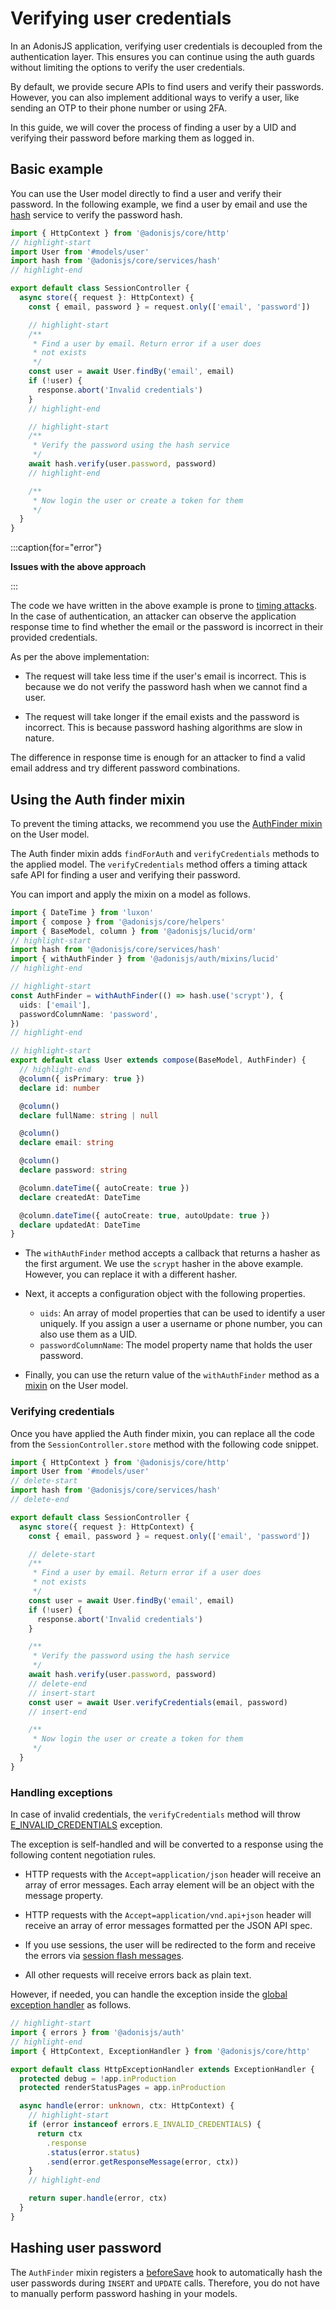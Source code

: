 # Verifying user credentials

In an AdonisJS application, verifying user credentials is decoupled from the authentication layer. This ensures you can continue using the auth guards without limiting the options to verify the user credentials.

By default, we provide secure APIs to find users and verify their passwords. However, you can also implement additional ways to verify a user, like sending an OTP to their phone number or using 2FA.

In this guide, we will cover the process of finding a user by a UID and verifying their password before marking them as logged in.

## Basic example
You can use the User model directly to find a user and verify their password. In the following example, we find a user by email and use the [hash](../security/hashing) service to verify the password hash.

```ts
import { HttpContext } from '@adonisjs/core/http'
// highlight-start
import User from '#models/user'
import hash from '@adonisjs/core/services/hash'
// highlight-end

export default class SessionController {
  async store({ request }: HttpContext) {
    const { email, password } = request.only(['email', 'password'])

    // highlight-start
    /**
     * Find a user by email. Return error if a user does
     * not exists
     */ 
    const user = await User.findBy('email', email)
    if (!user) {
      response.abort('Invalid credentials')
    }
    // highlight-end

    // highlight-start
    /**
     * Verify the password using the hash service
     */
    await hash.verify(user.password, password)
    // highlight-end

    /**
     * Now login the user or create a token for them
     */
  }
}
```

:::caption{for="error"}

**Issues with the above approach**

:::

<div class="card">

The code we have written in the above example is prone to [timing attacks](https://en.wikipedia.org/wiki/Timing_attack). In the case of authentication, an attacker can observe the application response time to find whether the email or the password is incorrect in their provided credentials.

As per the above implementation:

- The request will take less time if the user's email is incorrect. This is because we do not verify the password hash when we cannot find a user.

- The request will take longer if the email exists and the password is incorrect. This is because password hashing algorithms are slow in nature.

The difference in response time is enough for an attacker to find a valid email address and try different password combinations.

</div>

## Using the Auth finder mixin
To prevent the timing attacks, we recommend you use the [AuthFinder mixin](https://github.com/adonisjs/auth/blob/main/src/mixins/lucid.ts) on the User model.

The Auth finder mixin adds `findForAuth` and `verifyCredentials` methods to the applied model. The `verifyCredentials` method offers a timing attack safe API for finding a user and verifying their password.

You can import and apply the mixin on a model as follows.

```ts
import { DateTime } from 'luxon'
import { compose } from '@adonisjs/core/helpers'
import { BaseModel, column } from '@adonisjs/lucid/orm'
// highlight-start
import hash from '@adonisjs/core/services/hash'
import { withAuthFinder } from '@adonisjs/auth/mixins/lucid'
// highlight-end

// highlight-start
const AuthFinder = withAuthFinder(() => hash.use('scrypt'), {
  uids: ['email'],
  passwordColumnName: 'password',
})
// highlight-end

// highlight-start
export default class User extends compose(BaseModel, AuthFinder) {
  // highlight-end
  @column({ isPrimary: true })
  declare id: number

  @column()
  declare fullName: string | null

  @column()
  declare email: string

  @column()
  declare password: string

  @column.dateTime({ autoCreate: true })
  declare createdAt: DateTime

  @column.dateTime({ autoCreate: true, autoUpdate: true })
  declare updatedAt: DateTime
}
```

- The `withAuthFinder` method accepts a callback that returns a hasher as the first argument. We use the `scrypt` hasher in the above example. However, you can replace it with a different hasher.

- Next, it accepts a configuration object with the following properties.
  - `uids`: An array of model properties that can be used to identify a user uniquely. If you assign a user a username or phone number, you can also use them as a UID.
  - `passwordColumnName`: The model property name that holds the user password.

- Finally, you can use the return value of the `withAuthFinder` method as a [mixin](../api-references/helpers.md#compose) on the User model.

### Verifying credentials
Once you have applied the Auth finder mixin, you can replace all the code from the `SessionController.store` method with the following code snippet.

```ts
import { HttpContext } from '@adonisjs/core/http'
import User from '#models/user'
// delete-start
import hash from '@adonisjs/core/services/hash'
// delete-end

export default class SessionController {
  async store({ request }: HttpContext) {
    const { email, password } = request.only(['email', 'password'])

    // delete-start
    /**
     * Find a user by email. Return error if a user does
     * not exists
     */ 
    const user = await User.findBy('email', email)
    if (!user) {
      response.abort('Invalid credentials')
    }

    /**
     * Verify the password using the hash service
     */
    await hash.verify(user.password, password)
    // delete-end
    // insert-start
    const user = await User.verifyCredentials(email, password)
    // insert-end

    /**
     * Now login the user or create a token for them
     */
  }
}
```

### Handling exceptions
In case of invalid credentials, the `verifyCredentials` method will throw [E_INVALID_CREDENTIALS](../api-references/exceptions.md#e_invalid_credentials) exception.

The exception is self-handled and will be converted to a response using the following content negotiation rules.

- HTTP requests with the `Accept=application/json` header will receive an array of error messages. Each array element will be an object with the message property.

- HTTP requests with the `Accept=application/vnd.api+json` header will receive an array of error messages formatted per the JSON API spec.

- If you use sessions, the user will be redirected to the form and receive the errors via [session flash messages](../basics/session.md#flash-messages).

- All other requests will receive errors back as plain text.

However, if needed, you can handle the exception inside the [global exception handler](../basics/exception_handling.md) as follows.

```ts
// highlight-start
import { errors } from '@adonisjs/auth'
// highlight-end
import { HttpContext, ExceptionHandler } from '@adonisjs/core/http'

export default class HttpExceptionHandler extends ExceptionHandler {
  protected debug = !app.inProduction
  protected renderStatusPages = app.inProduction

  async handle(error: unknown, ctx: HttpContext) {
    // highlight-start
    if (error instanceof errors.E_INVALID_CREDENTIALS) {
      return ctx
        .response
        .status(error.status)
        .send(error.getResponseMessage(error, ctx))
    }
    // highlight-end

    return super.handle(error, ctx)
  }
}
```

## Hashing user password
The `AuthFinder` mixin registers a [beforeSave](https://github.com/adonisjs/auth/blob/main/src/mixins/with_auth_finder.ts#L40-L50) hook to automatically hash the user passwords during `INSERT` and `UPDATE` calls. Therefore, you do not have to manually perform password hashing in your models.
